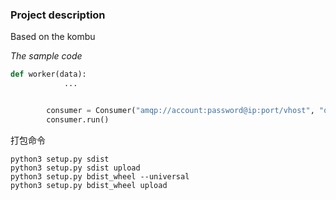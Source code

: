 ### Project description

Based on the kombu

*The sample code*
```python
def worker(data):
            ...


        consumer = Consumer("amqp://account:password@ip:port/vhost", "queue", worker)
        consumer.run()
```

打包命令

    python3 setup.py sdist
    python3 setup.py sdist upload
    python3 setup.py bdist_wheel --universal
    python3 setup.py bdist_wheel upload